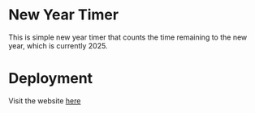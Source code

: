 # New Year Timer
 This is simple new year timer that counts the time remaining to the new year, which is currently 2025.
# Deployment
 Visit the website [here](https://akkshaytandon-new-year-timer.netlify.app/)
